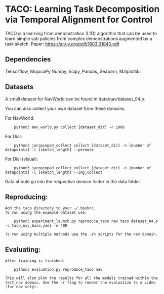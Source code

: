 # TACO: Learning Task Decomposition via Temporal Alignment for Control

TACO is a learning from demonstration (LfD) algorithm that can be used to learn simple sub policies from complex demonstrations augmented by a task sketch. Paper:  https://arxiv.org/pdf/1803.01840.pdf

## Dependencies
Tensorflow, MujocoPy Numpy, Scipy, Pandas, Seaborn, Matplotlib.

## Datasets

A small dataset for NavWorld can be found in data/nav/dataset_04.p.

You can also collect your own dataset from these domains.

For NavWorld:
```
	python3 nav_world.py collect [dataset_dir] -n 1000
```
For Dial:
```
	python3 jacopinpad_collect collect [dataset_dir] -n [number of datapoints] -l [sketch_length] --permute
```
For Dial (visual):
```
	python3 jacopinpad_collect collect [dataset_dir] -n [number of datapoints] -l [sketch_length] --img_collect
```
Data should go into the respective domain folder in the data folder. 

## Reproducing:
    Add the taco directory to your ~/.bashrc.
    To run using the example dataset use.
```
	python3 experiment_launch.py reprocuce_taco nav taco dataset_04.p -c taco_nav_base.yaml -n 400
```    
    To run using multiple methods use the .sh scripts for the nav domain.

## Evaluating:
    After training is finished:
```
	python3 evaluation.py reproduce_taco nav 
```    
    This will also plot the results for all the models trained within the test_nav domain. Use the -r flag to render the evaluation to a video (for nav only).





